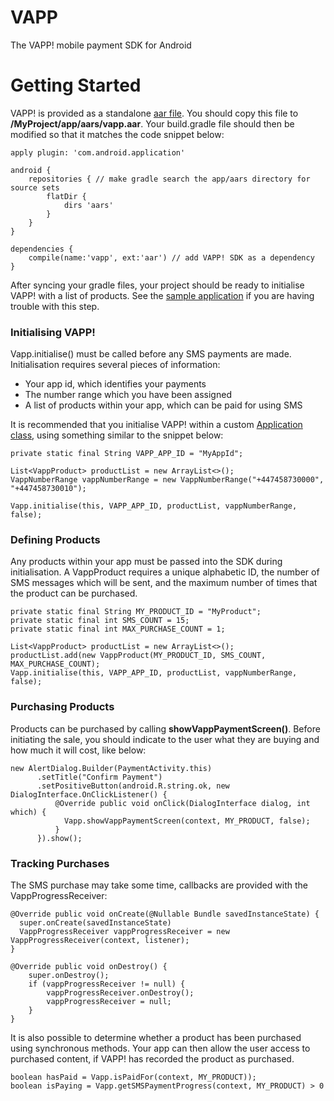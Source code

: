 # VAPP
The VAPP! mobile payment SDK for Android

# Getting Started
VAPP! is provided as a standalone [aar file](http://tools.android.com/tech-docs/new-build-system/aar-format).
You should copy this file to **/MyProject/app/aars/vapp.aar**. Your build.gradle file should then be modified 
so that it matches the code snippet below:

```
apply plugin: 'com.android.application'

android {
    repositories { // make gradle search the app/aars directory for source sets
        flatDir {
            dirs 'aars'
        }
    }
}

dependencies {
    compile(name:'vapp', ext:'aar') // add VAPP! SDK as a dependency
}
```

After syncing your gradle files, your project should be ready to initialise VAPP! with a list of products.
See the [sample application](https://github.com/vasilitate/VAPP-Store) if you are having trouble with this step.

### Initialising VAPP!
Vapp.initialise() must be called before any SMS payments are made. Initialisation requires several pieces of information:

- Your app id, which identifies your payments
- The number range which you have been assigned
- A list of products within your app, which can be paid for using SMS

It is recommended that you initialise VAPP! within a custom [Application class](http://developer.android.com/reference/android/app/Application.html),
using something similar to the snippet below:

```
private static final String VAPP_APP_ID = "MyAppId";

List<VappProduct> productList = new ArrayList<>();
VappNumberRange vappNumberRange = new VappNumberRange("+447458730000", "+447458730010");

Vapp.initialise(this, VAPP_APP_ID, productList, vappNumberRange, false);
```

### Defining Products
Any products within your app must be passed into the SDK during initialisation. A VappProduct requires a unique alphabetic ID, the number of SMS messages which will be sent, and the maximum number of times that the product can be purchased.

```
private static final String MY_PRODUCT_ID = "MyProduct";
private static final int SMS_COUNT = 15;
private static final int MAX_PURCHASE_COUNT = 1;

List<VappProduct> productList = new ArrayList<>();
productList.add(new VappProduct(MY_PRODUCT_ID, SMS_COUNT, MAX_PURCHASE_COUNT);
Vapp.initialise(this, VAPP_APP_ID, productList, vappNumberRange, false);
```

### Purchasing Products

Products can be purchased by calling **showVappPaymentScreen()**. Before initiating the sale, you should indicate to the user what they are buying and how much it will cost, like below:

```
new AlertDialog.Builder(PaymentActivity.this)
      .setTitle("Confirm Payment")
      .setPositiveButton(android.R.string.ok, new DialogInterface.OnClickListener() {
          @Override public void onClick(DialogInterface dialog, int which) {
            Vapp.showVappPaymentScreen(context, MY_PRODUCT, false);
          }
      }).show();
```

### Tracking Purchases

The SMS purchase may take some time, callbacks are provided with the VappProgressReceiver:
```
@Override public void onCreate(@Nullable Bundle savedInstanceState) {
  super.onCreate(savedInstanceState)
  VappProgressReceiver vappProgressReceiver = new VappProgressReceiver(context, listener);
}

@Override public void onDestroy() {
    super.onDestroy();
    if (vappProgressReceiver != null) {
        vappProgressReceiver.onDestroy();
        vappProgressReceiver = null;
    }
}
```

It is also possible to determine whether a product has been purchased using synchronous methods. Your app can then allow the user access to purchased content, if VAPP! has recorded the product as purchased.

```
boolean hasPaid = Vapp.isPaidFor(context, MY_PRODUCT));
boolean isPaying = Vapp.getSMSPaymentProgress(context, MY_PRODUCT) > 0
```
